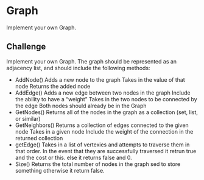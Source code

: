 # Graph
Implement your own Graph.

## Challenge
Implement your own Graph. The graph should be represented as an adjacency list, and should include the following methods:

* AddNode()
Adds a new node to the graph
Takes in the value of that node
Returns the added node
* AddEdge()
Adds a new edge between two nodes in the graph
Include the ability to have a “weight”
Takes in the two nodes to be connected by the edge
Both nodes should already be in the Graph
* GetNodes()
Returns all of the nodes in the graph as a collection (set, list, or similar)
* GetNeighbors()
Returns a collection of edges connected to the given node
Takes in a given node
Include the weight of the connection in the returned collection
* getEdge()
Takes in a list of vertexies and attempts to traverse them in that order. In the event that they are successfully traversed it retrun true and the cost or this. else it returns false and 0.      
* Size()
Returns the total number of nodes in the graph
sed to store something otherwise it return false.
